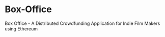 # Box-Office
Box Office - A Distributed Crowdfunding Application for Indie Film Makers using Ethereum
